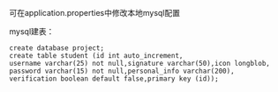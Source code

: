 可在application.properties中修改本地mysql配置

mysql建表：
```
create database project;
create table student (id int auto_increment,
username varchar(25) not null,signature varchar(50),icon longblob,
password varchar(15) not null,personal_info varchar(200),
verification boolean default false,primary key (id));
```
